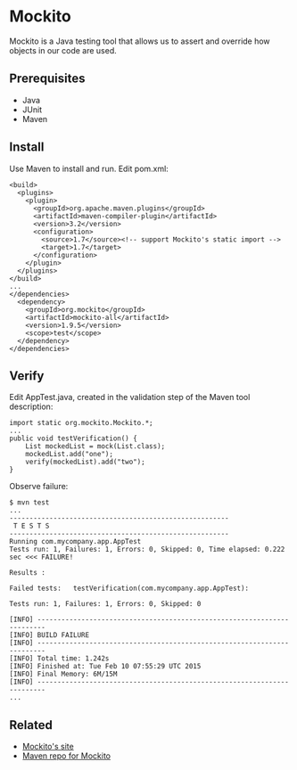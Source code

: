 # Mockito

Mockito is a Java testing tool that allows us to assert and override how objects in our code are used.

## Prerequisites

* Java
* JUnit
* Maven

## Install

Use Maven to install and run. Edit pom.xml:

```
<build>
  <plugins>
    <plugin>
      <groupId>org.apache.maven.plugins</groupId>
      <artifactId>maven-compiler-plugin</artifactId>
      <version>3.2</version>
      <configuration>
        <source>1.7</source><!-- support Mockito's static import -->
        <target>1.7</target>
      </configuration>
    </plugin>
  </plugins>
</build>
...
</dependencies>
  <dependency>
    <groupId>org.mockito</groupId>
    <artifactId>mockito-all</artifactId>
    <version>1.9.5</version>
    <scope>test</scope>
  </dependency>
</dependencies>
```

## Verify

Edit AppTest.java, created in the validation step of the Maven tool description:

```
import static org.mockito.Mockito.*;
...
public void testVerification() {
	List mockedList = mock(List.class);
	mockedList.add("one");
	verify(mockedList).add("two");	
}
```

Observe failure:

```
$ mvn test
...
-------------------------------------------------------
 T E S T S
-------------------------------------------------------
Running com.mycompany.app.AppTest
Tests run: 1, Failures: 1, Errors: 0, Skipped: 0, Time elapsed: 0.222 sec <<< FAILURE!

Results :

Failed tests:   testVerification(com.mycompany.app.AppTest): 

Tests run: 1, Failures: 1, Errors: 0, Skipped: 0

[INFO] ------------------------------------------------------------------------
[INFO] BUILD FAILURE
[INFO] ------------------------------------------------------------------------
[INFO] Total time: 1.242s
[INFO] Finished at: Tue Feb 10 07:55:29 UTC 2015
[INFO] Final Memory: 6M/15M
[INFO] ------------------------------------------------------------------------
...
```

## Related

* [Mockito's site](http://mockito.org/)
* [Maven repo for Mockito](http://mvnrepository.com/artifact/org.mockito/mockito-all/1.9.5)